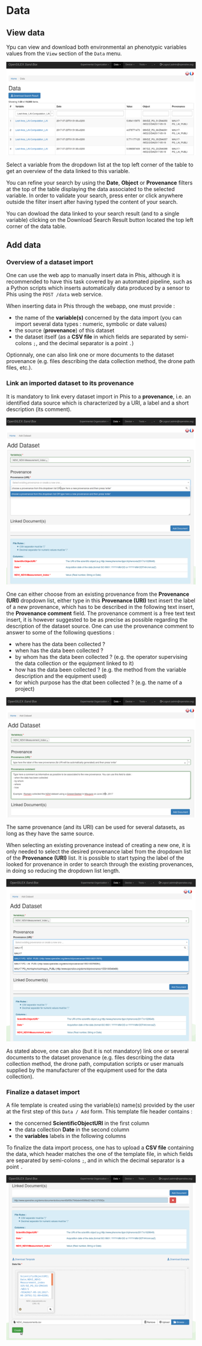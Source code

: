 # Data

## View data

Ypu can view and download both environmental an phenotypic variables values from the `View` section of the `Data` menu.

![view-data](img/view-data.png)

Select a variable from the dropdown list at the top left corner of the table to get an overview of the data linked to this variable.

You can refine your search by using the **Date**, **Object** or **Provenance** filters at the top of the table displaying the data associated to the selected variable.
In order to validate your search, press enter or click anywhere outside the filter insert after having typed the content of your search.

You can dowload the data linked to your search result (and to a single variable) clicking on the <span class="btn btn-primary">Download Search Result</span> button located the top left corner of the data table.

## Add data

### Overview of a dataset import

One can use the web app to manually insert data in Phis, although it is recommended to have this task covered by an automated pipeline, such as a Python scripts which inserts automatically data produced by a sensor to Phis using the `POST /data` web service.

When inserting data in Phis through the webapp, one must provide :

- the name of the **variable(s)** concerned by the data import (you can import several data types : numeric, symbolic or date values)
- the source (**provenance**) of this dataset
- the dataset itself (as a **CSV file** in which fields are separated by semi-colons `;`, and the decimal separator is a point `.`)

Optionnaly, one can also link one or more documents to the dataset provenance (e.g. files describing the data collection method, the drone path files, etc.).

### Link an imported dataset to its provenance

It is mandatory to link every dataset import in Phis to a **provenance**, i.e. an identified data source which is characterized by a URI, a label and a short description (its comment).

![add-data-new-provenance](img/add-data-new-provenance.png)

One can either choose from an existing provenance from the **Provenance (URI)** dropdown list, either type in this **Provenance (URI)** text insert the label of a new provenance, which has to be described in the following text insert, the **Provenance comment** field.
The provenance comment is a free text text insert, it is however suggested to be as precise as possible regarding the description of the dataset source.
One can use the provenance comment to answer to some of the following questions :

- where has the data been collected ?
- when has the data been collected ?
- by whom has the data been collected ? (e.g. the operator supervising the data collection or the equipment linked to it)
- how has the data been collected ? (e.g. the method from the variable description and the equipment used)
- for which purpose has the dtat been collected ? (e.g. the name of a project)

![add-data-new-provenance-comment](img/add-data-new-provenance-comment.png)

The same provenance (and its URI) can be used for several datasets, as long as they have the same source.

When selecting an existing provenance instead of creating a new one, it is only needed to select the desired provenance label from the dropdown list of the **Provenance (URI)** list.
It is possible to start typing the label of the looked for provenance in order to search through the existing provenances, in doing so reducing the dropdown list length.

![add-data-choose-provenance](img/add-data-choose-provenance.png)

As stated above, one can also (but it is not mandatory) link one or several documents to the dataset provenance (e.g. files describing the data collection method, the drone path, computation scripts or user manuals supplied by the manufacturer of the equipment used for the data collection).

### Finalize a dataset import

A file template is created using the variable(s) name(s) provided by the user at the first step of this `Data / Add` form.
This template file header contains :

- the concerned **ScientificObjectURI** in the first column
- the data collection **Date** in the second column
- the **variables** labels in the following columns

 To finalize the data import process, one has to upload a **CSV file** containing the data, which header matches the one of the template file, in which fields are separated by semi-colons `;`, and in which the decimal separator is a point `.`

![add-data-create](img/add-data-click-create-with-document.png)
